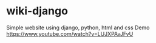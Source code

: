 # wiki-django
Simple website using django, python, html and css
Demo https://www.youtube.com/watch?v=LUJXPAvJFvU
